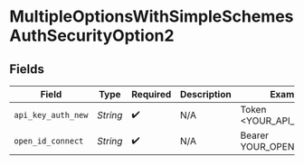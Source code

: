 # MultipleOptionsWithSimpleSchemesAuthSecurityOption2


## Fields

| Field                    | Type                     | Required                 | Description              | Example                  |
| ------------------------ | ------------------------ | ------------------------ | ------------------------ | ------------------------ |
| `api_key_auth_new`       | *String*                 | :heavy_check_mark:       | N/A                      | Token <YOUR_API_KEY>     |
| `open_id_connect`        | *String*                 | :heavy_check_mark:       | N/A                      | Bearer YOUR_OPENID_TOKEN |